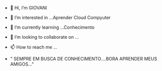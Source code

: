 - 👋 Hi, I’m GIOVANI
- 👀 I’m interested in ...Aprender Cloud Compyuter
- 🌱 I’m currently learning ...Conhecimento
- 💞️ I’m looking to collaborate on ...
- 📫 How to reach me ...

- 
  " SEMPRE EM BUSCA DE CONHECIMENTO....BORA APRENDER MEUS AMIGOS..."

<!---
gorraci/gorraci is a ✨ special ✨ repository because its `README.md` (this file) appears on your GitHub profile.
You can click the Preview link to take a look at your changes.
--->
